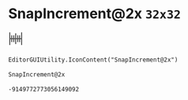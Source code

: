 # SnapIncrement@2x `32x32`
<img src="/img/SnapIncrement@2x.png" width=32 height=32>

``` CSharp
EditorGUIUtility.IconContent("SnapIncrement@2x")
```
```
SnapIncrement@2x
```
```
-9149772773056149092
```
